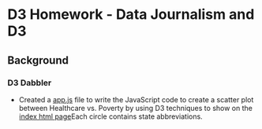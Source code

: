 # D3 Homework - Data Journalism and D3
## Background
### D3 Dabbler
+ Created a [app.js](https://github.com/J3N1/UCI_Homework_Hwang/blob/master/15-D3-Challenge/D3_data_journalism/assets/js/app.js) file to write the JavaScript code to create a scatter plot between Healthcare vs. Poverty by using D3 techniques to show on the [index html page](https://github.com/J3N1/UCI_Homework_Hwang/blob/master/15-D3-Challenge/D3_data_journalism/index.html)Each circle contains state abbreviations.<br>
